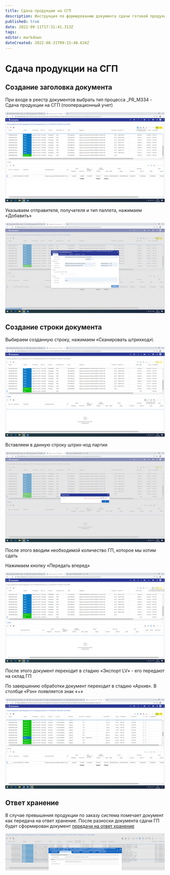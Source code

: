 ```yaml
---
title: Сдача продукции на СГП
description: Инструкция по формированию документа сдачи готовой продукции
published: true
date: 2022-09-11T17:31:41.313Z
tags: 
editor: markdown
dateCreated: 2022-08-31T09:15:40.634Z
---
```


# Сдача продукции на СГП

## Создание заголовка документа

При входе в реестр документов выбрать тип процесса \_PR\_M334 - Сдача продукции на СГП (пооперационный учет)

![](<../../assets/0 (67).png>)

Указываем отправителя, получателя и тип паллета, нажимаем «Добавить»

![](<../../assets/1 (22).png>)

## Создание строки документа

Выбираем созданную строку, нажимаем «Сканировать штрихкод»\


![](<../../assets/2 (103).png>)

Вставляем в данную строку штрих-код партии

![](../../assets/3.png)

После этого вводим необходимой количество ГП, которое мы хотим сдать

Нажимаем кнопку «Передать вперед»

![](<../../assets/4 (3).png>)

После этого документ переходит в стадию «Экспорт LV» - его передают на склад ГП

По завершению обработки документ переходит в стадию «Архив». В столбце «Рзн» появляется знак «+»

![](<../../assets/5 (39).png>)

## Ответ хранение

В случае превышения продукции по заказу система помечает документ как передача на ответ хранение. После разноски документа сдачи ГП будет сформирован документ [передачи на ответ хранение](../otvet-khranenie/peredacha-na-otvet-khranenie.md)

![](<../../assets/image (289).png>)
